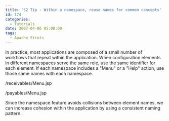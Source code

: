 ```yaml
---
title: 'S2 Tip - Within a namespace, reuse names for common concepts'
id: 174
categories:
  - Tutorials
date: 2007-04-06 05:00:00
tags:
  - Apache Struts
---
```


In practice, most applications are composed of a small number of workflows that repeat within the application. When configuration elements in different namespaces serve the same role, use the same identifier for each element. If each namespace includes a "Menu" or a "Help" action, use those same names with each namespace.

/receivables/Menu.jsp

<!-- ... -->

/payables/Menu.jsp

<!-- ... -->

Since the namespace feature avoids collisions between element names, we can increase cohesion within the application by using a consistent naming pattern.